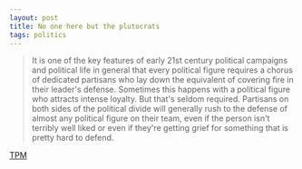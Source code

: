 ```yaml
---
layout: post
title: No one here but the plutocrats
tags: politics
---
```


>  It is one of the key features of early 21st century political campaigns and political life in general that every political figure requires a chorus of dedicated partisans who lay down the equivalent of covering fire in their leader's defense. Sometimes this happens with a political figure who attracts intense loyalty. But that's seldom required. Partisans on both sides of the political divide will generally rush to the defense of almost any political figure on their team, even if the person isn't terribly well liked or even if they're getting grief for something that is pretty hard to defend.

[TPM]

[TPM]: http://bit.ly/1HjhXRR
